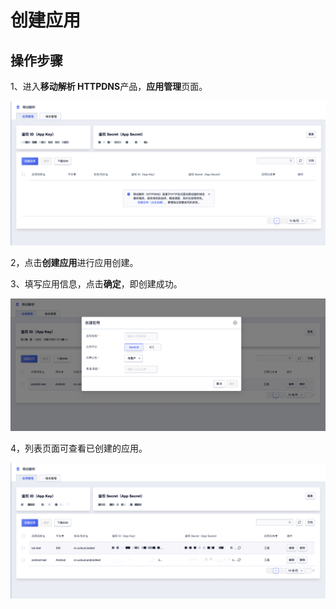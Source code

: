 # 创建应用

## 操作步骤

1、进入**移动解析 HTTPDNS**产品，**应用管理**页面。

![](/images/createapp1.png)

2，点击**创建应用**进行应用创建。

3、填写应用信息，点击**确定**，即创建成功。

![](/images/createapp02.png)

4，列表页面可查看已创建的应用。

![](/images/createapp3.png)

